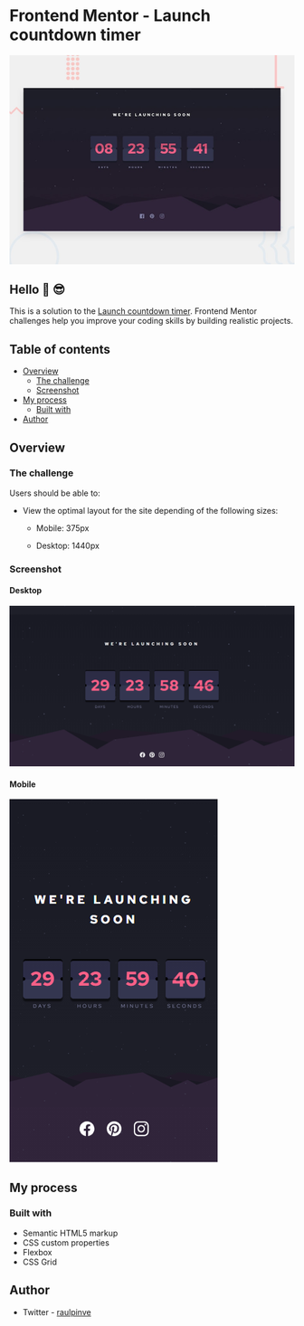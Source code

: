 # Frontend Mentor - Launch countdown timer

![Launch countdown timer preview](https://github.com/raulpinve/launch-countdown-timer/blob/main/design/design/desktop-preview.jpg)

## Hello :metal:  :sunglasses:

This is a solution to the [Launch countdown timer](https://www.frontendmentor.io/challenges/launch-countdown-timer-N0XkGfyz-). Frontend Mentor challenges help you improve your coding skills by building realistic projects. 

## Table of contents

- [Overview](#overview)
  - [The challenge](#the-challenge)
  - [Screenshot](#screenshot)
- [My process](#my-process)
  - [Built with](#built-with)
- [Author](#author)

## Overview

### The challenge

Users should be able to:

- View the optimal layout for the site depending of the following sizes:

  - Mobile: 375px

  - Desktop: 1440px


### Screenshot

#### Desktop 

![Launch countdown timer desktop preview](https://github.com/raulpinve/launch-countdown-timer/blob/main/images/desktop-preview.PNG)

#### Mobile 

![Launch countdown timer mobile preview](https://github.com/raulpinve/launch-countdown-timer/blob/main/images/mobile-preview.PNG)

## My process

### Built with

- Semantic HTML5 markup
- CSS custom properties
- Flexbox
- CSS Grid


## Author

- Twitter - [raulpinve](https://www.twitter.com/raulpinve)
